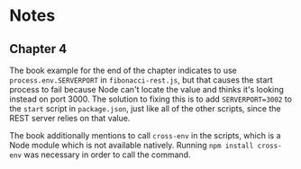 # Notes

## Chapter 4
The book example for the end of the chapter indicates to use `process.env.SERVERPORT` in `fibonacci-rest.js`, but
that causes the start process to fail because Node can't locate the value and thinks it's looking instead on
port 3000. The solution to fixing this is to add `SERVERPORT=3002` to the `start` script in `package.json`, just
like all of the other scripts, since the REST server relies on that value.

The book additionally mentions to call `cross-env` in the scripts, which is a Node module which is not available
natively. Running `npm install cross-env` was necessary in order to call the command.
